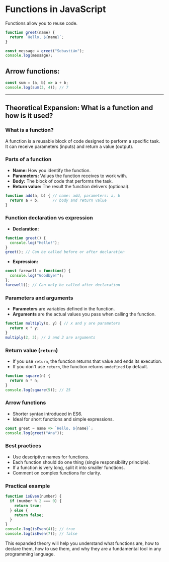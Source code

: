 # Functions in JavaScript

Functions allow you to reuse code.

```js
function greet(name) {
  return `Hello, ${name}`;
}

const message = greet("Sebastián");
console.log(message);
```

## Arrow functions:

```js
const sum = (a, b) => a + b;
console.log(sum(3, 4)); // 7
```

---

## Theoretical Expansion: What is a function and how is it used?

### What is a function?
A function is a reusable block of code designed to perform a specific task. It can receive parameters (inputs) and return a value (output).

### Parts of a function
- **Name:** How you identify the function.
- **Parameters:** Values the function receives to work with.
- **Body:** The block of code that performs the task.
- **Return value:** The result the function delivers (optional).

```js
function add(a, b) { // name: add, parameters: a, b
  return a + b;      // body and return value
}
```

### Function declaration vs expression
- **Declaration:**
```js
function greet() {
  console.log("Hello!");
}
greet(); // Can be called before or after declaration
```
- **Expression:**
```js
const farewell = function() {
  console.log("Goodbye!");
};
farewell(); // Can only be called after declaration
```

### Parameters and arguments
- **Parameters** are variables defined in the function.
- **Arguments** are the actual values you pass when calling the function.

```js
function multiply(x, y) { // x and y are parameters
  return x * y;
}
multiply(2, 3); // 2 and 3 are arguments
```

### Return value (`return`)
- If you use `return`, the function returns that value and ends its execution.
- If you don't use `return`, the function returns `undefined` by default.

```js
function square(n) {
  return n * n;
}
console.log(square(5)); // 25
```

### Arrow functions
- Shorter syntax introduced in ES6.
- Ideal for short functions and simple expressions.

```js
const greet = name => `Hello, ${name}`;
console.log(greet("Ana"));
```

### Best practices
- Use descriptive names for functions.
- Each function should do one thing (single responsibility principle).
- If a function is very long, split it into smaller functions.
- Comment on complex functions for clarity.

### Practical example
```js
function isEven(number) {
  if (number % 2 === 0) {
    return true;
  } else {
    return false;
  }
}
console.log(isEven(4)); // true
console.log(isEven(7)); // false
```

This expanded theory will help you understand what functions are, how to declare them, how to use them, and why they are a fundamental tool in any programming language.
